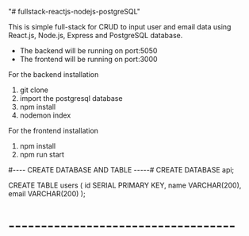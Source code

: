 "# fullstack-reactjs-nodejs-postgreSQL" 

This is simple full-stack for CRUD to input user and email data using React.js, Node.js, Express and PostgreSQL database.

- The backend will be running on port:5050
- The frontend will be running on port:3000

For the backend installation
1. git clone
2. import the postgresql database
3. npm install
4. nodemon index

For the frontend installation
1. npm install
2. npm run start




#---- CREATE DATABASE AND TABLE -----#
CREATE DATABASE api;

CREATE TABLE users (
  id SERIAL PRIMARY KEY,
  name VARCHAR(200),
  email VARCHAR(200)
);

# ----------------------------------- #
